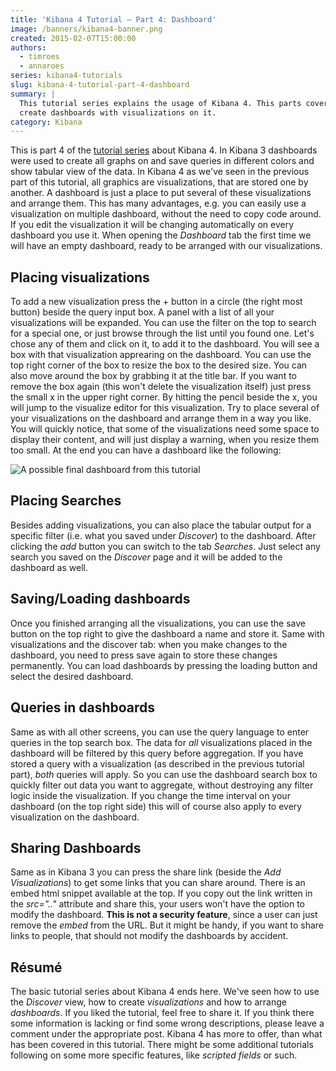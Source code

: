 ```yaml
---
title: 'Kibana 4 Tutorial – Part 4: Dashboard'
image: /banners/kibana4-banner.png
created: 2015-02-07T15:00:00
authors:
  - timroes
  - annaroes
series: kibana4-tutorials
slug: kibana-4-tutorial-part-4-dashboard
summary: |
  This tutorial series explains the usage of Kibana 4. This parts covers how to
  create dashboards with visualizations on it.
category: Kibana
---
```


This is part 4 of the [tutorial series](post:part1-introduction) about Kibana 4. In
Kibana 3 dashboards were used to create all graphs on and save queries in
different colors and show tabular view of the data. In Kibana 4 as we've seen in
the previous part of this tutorial, all graphics are visualizations, that are
stored one by another. A dashboard is just a place to put several of these
visualizations and arrange them. This has many advantages, e.g. you can easily
use a visualization on multiple dashboard, without the need to copy code around.
If you edit the visualization it will be changing automatically on every
dashboard you use it. When opening the *Dashboard* tab the first time we will
have an empty dashboard, ready to be arranged with our visualizations.

## Placing visualizations

To add a new visualization press the + button in a circle (the right most
button) beside the query input box. A panel with a list of all your
visualizations will be expanded. You can use the filter on the top to search for
a special one, or just browse through the list until you found one. Let's chose
any of them and click on it, to add it to the dashboard. You will see a box with
that visualization apprearing on the dashboard. You can use the top right corner
of the box to resize the box to the desired size. You can also move around the
box by grabbing it at the title bar. If you want to remove the box again (this
won't delete the visualization itself) just press the small x in the upper right
corner. By hitting the pencil beside the x, you will jump to the visualize
editor for this visualization. Try to place several of your visualizations on
the dashboard and arrange them in a way you like. You will quickly notice, that
some of the visualizations need some space to display their content, and will
just display a warning, when you resize them too small. At the end you can have
a dashboard like the following:

![A possible final dashboard from this tutorial](/kibana4-tutorials/final-dashboard.png)

## Placing Searches

Besides adding visualizations, you can also place the tabular output for a
specific filter (i.e. what you saved under *Discover*) to the dashboard. After
clicking the *add* button you can switch to the tab *Searches*. Just select any
search you saved on the *Discover* page and it will be added to the dashboard as
well.

## Saving/Loading dashboards

Once you finished arranging all the visualizations, you can use the save button
on the top right to give the dashboard a name and store it. Same with
visualizations and the discover tab: when you make changes to the dashboard, you
need to press save again to store these changes permanently. You can load
dashboards by pressing the loading button and select the desired dashboard.

## Queries in dashboards

Same as with all other screens, you can use the query language to enter queries
in the top search box. The data for *all* visualizations placed in the dashboard
will be filtered by this query before aggregation. If you have stored a query
with a visualization (as described in the previous tutorial part), *both*
queries will apply. So you can use the dashboard search box to quickly filter
out data you want to aggregate, without destroying any filter logic inside the
visualization. If you change the time interval on your dashboard (on the top
right side) this will of course also apply to every visualization on the
dashboard.

## Sharing Dashboards

Same as in Kibana 3 you can press the share link (beside the *Add
Visualizations*) to get some links that you can share around. There is an embed
html snippet available at the top. If you copy out the link written in the
*src=".."* attribute and share this, your users won't have the option to modify
the dashboard. **This is not a security feature**, since a user can just remove
the *embed* from the URL. But it might be handy, if you want to share links to
people, that should not modify the dashboards by accident.

## Résumé

The basic tutorial series about Kibana 4 ends here. We've seen how to use the
*Discover* view, how to create *visualizations* and how to arrange *dashboards*.
If you liked the tutorial, feel free to share it. If you think there some
information is lacking or find some wrong descriptions, please leave a comment
under the appropriate post. Kibana 4 has more to offer, than what has been
covered in this tutorial. There might be some additional tutorials following on
some more specific features, like *scripted fields* or such.
